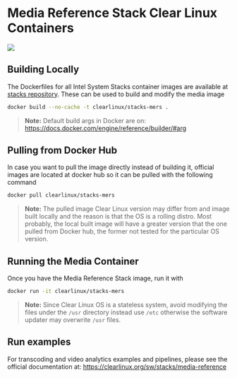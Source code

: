 # Media Reference Stack Clear Linux Containers
[![](https://images.microbadger.com/badges/image/clearlinux/stacks-mers.svg)](https://microbadger.com/images/clearlinux/stacks-mers
"Get your own image badge on microbadger.com")

## Building Locally

The Dockerfiles for all Intel System Stacks container images are available at
[stacks repository](https://github.com/intel/stacks). These can be used to
build and modify the media image

```bash
docker build --no-cache -t clearlinux/stacks-mers .
```

> **Note:**
     Default build args in Docker are on: https://docs.docker.com/engine/reference/builder/#arg

## Pulling from Docker Hub

In case you want to pull the image directly instead of building it, official
images are located at docker hub so it can be pulled with the following command

```bash
docker pull clearlinux/stacks-mers
```

> **Note:**
     The pulled image Clear Linux version may differ from and image built
     locally and the reason is that the OS is a rolling distro. Most
     probably, the local built image will have a greater version that the one
     pulled from Docker hub, the former not tested for the particular OS version.

## Running the Media Container

Once you have the Media Reference Stack image, run it with

```bash
docker run -it clearlinux/stacks-mers
```

> **Note:**
    Since Clear Linux OS is a stateless system, avoid modifying the
    files under the `/usr` directory instead use `/etc` otherwise the software
    updater may overwrite `/usr` files.

## Run examples

For transcoding and video analytics examples and pipelines, please see the
official documentation at: https://clearlinux.org/sw/stacks/media-reference
